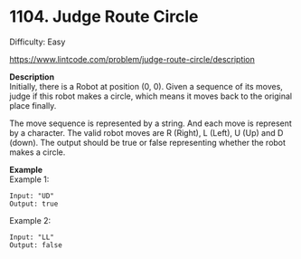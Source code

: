 # 1104. Judge Route Circle

Difficulty: Easy

https://www.lintcode.com/problem/judge-route-circle/description

**Description**  
Initially, there is a Robot at position (0, 0). Given a sequence of its moves, judge if this robot makes a circle, which means it moves back to the original place finally.

The move sequence is represented by a string. And each move is represent by a character. The valid robot moves are R (Right), L (Left), U (Up) and D (down). The output should be true or false representing whether the robot makes a circle.

**Example**  
Example 1:
```
Input: "UD"
Output: true
```
Example 2:
```
Input: "LL"
Output: false
```

